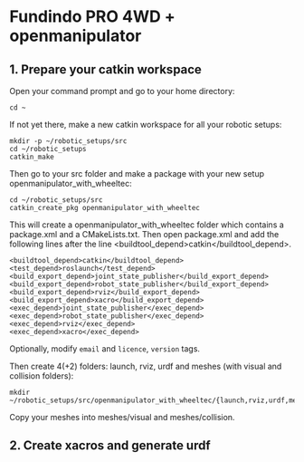 # Fundindo PRO 4WD + openmanipulator

## 1. Prepare your catkin workspace

Open your command prompt and go to your home directory:

```
cd ~
```


If not yet there, make a new catkin workspace for all your robotic setups:

```
mkdir -p ~/robotic_setups/src
cd ~/robotic_setups
catkin_make 
```


Then go to your src folder and make a package with your new setup openmanipulator_with_wheeltec:


```
cd ~/robotic_setups/src
catkin_create_pkg openmanipulator_with_wheeltec
```

This will create a openmanipulator_with_wheeltec folder which contains a package.xml and a CMakeLists.txt. Then open package.xml and add the following lines after the line <buildtool_depend>catkin</buildtool_depend>.

```
<buildtool_depend>catkin</buildtool_depend>
<test_depend>roslaunch</test_depend>
<build_export_depend>joint_state_publisher</build_export_depend>
<build_export_depend>robot_state_publisher</build_export_depend>
<build_export_depend>rviz</build_export_depend>
<build_export_depend>xacro</build_export_depend>
<exec_depend>joint_state_publisher</exec_depend>
<exec_depend>robot_state_publisher</exec_depend>
<exec_depend>rviz</exec_depend>
<exec_depend>xacro</exec_depend>
```


Optionally, modify ```email``` and ```licence```, ```version``` tags.

Then create 4(+2) folders: launch, rviz, urdf and meshes (with visual and collision folders):


```
mkdir ~/robotic_setups/src/openmanipulator_with_wheeltec/{launch,rviz,urdf,meshes,meshes/visual,meshes/collision}
```

Copy your meshes into meshes/visual and meshes/collision.

## 2. Create xacros and generate urdf



